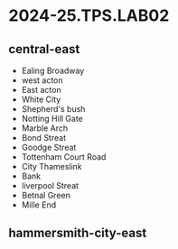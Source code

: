 # 2024-25.TPS.LAB02


## central-east
- Ealing Broadway
- west acton
- East acton
- White City
- Shepherd's bush
- Notting Hill Gate
- Marble Arch
- Bond Streat
- Goodge Streat
- Tottenham Court Road
- City Thameslink
- Bank
- liverpool Streat
- Betnal Green
- Mille End
## hammersmith-city-east